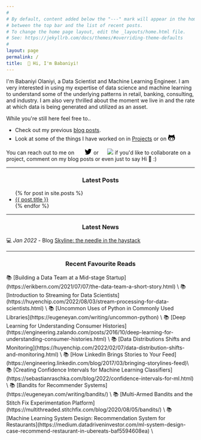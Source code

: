 ```yaml
---
#
# By default, content added below the "---" mark will appear in the home page
# between the top bar and the list of recent posts.
# To change the home page layout, edit the _layouts/home.html file.
# See: https://jekyllrb.com/docs/themes/#overriding-theme-defaults
#
layout: page
permalink: /
title:  👋 Hi, I'm Babaniyi!
---
```


I'm Babaniyi Olaniyi, a Data Scientist and Machine Learning Engineer. I am very interested in using my expertise of data science and machine learning to understand some of the underlying patterns in retail, banking, consulting, and industry. I am also very thrilled about the moment we live in and the rate at which data is being generated and utilized as an asset.


While you're still here feel free to..
- Check out my previous [blog posts](https://babaniyi.substack.com).
- Look at some of the things I have worked on in [Projects](https://babaniyi.github.io/portfolio/) or on [![github](/images/github_icon.png)](https://github.com/babaniyi) 


You can reach out to me on &nbsp; &nbsp; &nbsp; [![twitter](/images/tweet_icon.png)](https://twitter.com/by_niyi) or &nbsp; &nbsp; &nbsp;[<img src="https://cdn.jsdelivr.net/npm/simple-icons@v3/icons/linkedin.svg" width="22px">](https://www.linkedin.com/in/babaniyi/) if you'd like to collaborate on a project, comment on my blog posts or even just to say Hi 🙋 :) 

*** 
<center> <h3>Latest Posts</h3> </center>
<ul>
  {% for post in site.posts %}
    <li>
      <a href=".{{ post.url }}">{{ post.title }}</a>
    </li>
  {% endfor %}
</ul>

***
<center> <h3>Latest News</h3> </center>

💻 *Jan 2022* - Blog [Skyline: the needle in the haystack](https://babaniyi.substack.com/p/skyline-the-needle-in-the-haystack?s=w)

*** 
<center> <h3>Recent Favourite Reads</h3> </center>
📚 [Building a Data Team at a Mid-stage Startup](https://erikbern.com/2021/07/07/the-data-team-a-short-story.html) \
📚 [Introduction to Streaming for Data Scientists](https://huyenchip.com/2022/08/03/stream-processing-for-data-scientists.html) \
📚 [Uncommon Uses of Python in Commonly Used Libraries](https://eugeneyan.com/writing/uncommon-python) \
📚 [Deep Learning for Understanding Consumer Histories](https://engineering.zalando.com/posts/2016/10/deep-learning-for-understanding-consumer-histories.html) \
📚 [Data Distributions Shifts and Monitoring](https://huyenchip.com/2022/02/07/data-distribution-shifts-and-monitoring.html) \
📚 [How LinkedIn Brings Stories to Your Feed](https://engineering.linkedin.com/blog/2017/03/bringing-storylines-feed)\
📚 [Creating Confidence Intervals for Machine Learning Classifiers](https://sebastianraschka.com/blog/2022/confidence-intervals-for-ml.html) \
📚 [Bandits for Recommender Systems](https://eugeneyan.com/writing/bandits/) \
📚 [Multi-Armed Bandits and the Stitch Fix Experimentation Platform](https://multithreaded.stitchfix.com/blog/2020/08/05/bandits/) \
📚 [Machine Learning System Design: Recommendation System for Restaurants](https://medium.datadriveninvestor.com/ml-system-design-case-recommend-restaurant-in-ubereats-baf5594608ea) \



